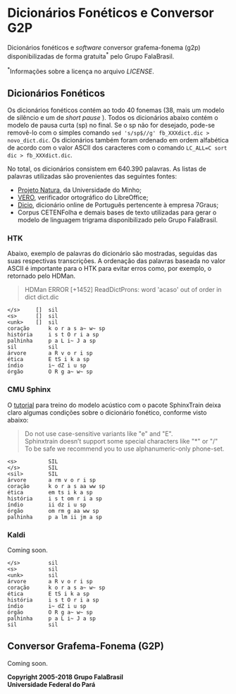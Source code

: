 # Dicionários Fonéticos e Conversor G2P
Dicionários fonéticos e _software_ conversor grafema-fonema (g2p)
disponibilizadas de forma gratuita<sup>\*</sup> pelo Grupo FalaBrasil.

<sup>\*</sup>Informações sobre a licença no arquivo _LICENSE_.

## Dicionários Fonéticos
Os dicionários fonéticos contém ao todo 40 fonemas (38, mais um modelo de
silêncio e um de _short pause_ ). Todos os dicionários abaixo contém o modelo
de pausa curta (sp) no final. Se o sp não for desejado, pode-se removê-lo com
o simples comando `sed 's/sp$//g' fb_XXXdict.dic > novo_dict.dic`. Os
dicionários também foram ordenado em ordem alfabética de acordo com o valor
ASCII dos caracteres com o comando `LC_ALL=C sort dic > fb_XXXdict.dic`.

No total, os dicionários consistem em 640.390 palavras. As listas de palavras
utilizadas são provenientes das seguintes fontes:

- [Projeto Natura](http://natura.di.uminho.pt/wiki/doku.php), da Universidade do
Minho; 
- [VERO](https://pt-br.libreoffice.org/projetos/vero/), verificador ortográfico
do LibreOffice;
- [Dicio](https://www.dicio.com.br/), dicionário online de Português pertencente
à empresa 7Graus;
- Corpus CETENFolha e demais bases de texto utilizadas para gerar o modelo de
linguagem trigrama disponibilizado pelo Grupo FalaBrasil.

### HTK
Abaixo, exemplo de palavras do dicionário são mostradas, seguidas das suas
respectivas transcrições. A ordenação das palavras baseada no valor ASCII é 
importante para o HTK para evitar erros como, por exemplo, o retornado pelo
HDMan.

> HDMan ERROR [+1452] ReadDictProns: word 'acaso' out of order in dict dict.dic

```
</s>     []  sil 
<s>      []  sil 
<unk>    []  sil 
coração      k o r a s a~ w~ sp
história     i s t O r i a sp 
palhinha     p a L i~ J a sp
sil          sil
árvore       a R v o r i sp
ética        E tS i k a sp 
índio        i~ dZ i u sp 
órgão        O R g a~ w~ sp
```

### CMU Sphinx
O [tutorial](https://cmusphinx.github.io/wiki/tutorialam/) para treino do modelo
acústico com o pacote SphinxTrain deixa claro algumas condições sobre o
dicionário fonético, conforme visto abaixo:

>Do not use case-sensitive variants like "e" and "E".   
>Sphinxtrain doesn’t support some special characters like "\*" or "/"  
>To be safe we recommend you to use alphanumeric-only phone-set.

```
<s>          SIL
</s>         SIL
<sil>        SIL
árvore       a rm v o r i sp
coração      k o r a s aa ww sp
ética        em ts i k a sp
história     i s t om r i a sp
índio        ii dz i u sp
órgão        om rm g aa ww sp
palhinha     p a lm ii jm a sp
```

### Kaldi
Coming soon.

```
</s>         sil
<s>          sil
<unk>        sil 
árvore       a R v o r i sp 
coração      k o r a s a~ w~ sp 
ética        E tS i k a sp 
história     i s t O r i a sp 
índio        i~ dZ i u sp 
órgão        O R g a~ w~ sp 
palhinha     p a L i~ J a sp 
sil          sil
```

## Conversor Grafema-Fonema (G2P)
Coming soon.

__Copyright 2005-2018 Grupo FalaBrasil__   
__Universidade Federal do Pará__
